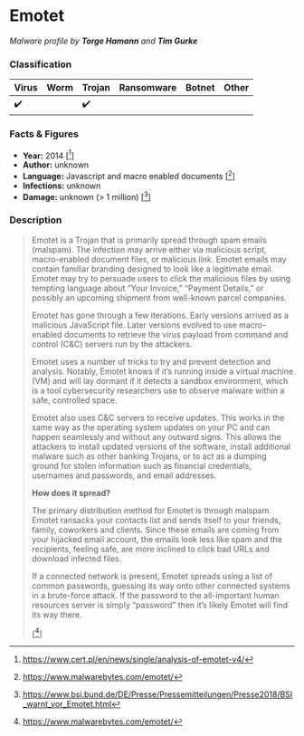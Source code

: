 # Emotet

_Malware profile by **Torge Hamann** and **Tim Gurke**_

### Classification

| Virus              | Worm               | Trojan             | Ransomware         | Botnet             | Other                                   |
|:-------------------|:-------------------|:-------------------|:-------------------|:-------------------|:----------------------------------------|
| :heavy_check_mark: |  | :heavy_check_mark: |  |  |  |

### Facts & Figures

* **Year:** 2014 \[[^1]\]
* **Author:** unknown
* **Language:** Javascript and macro enabled documents \[[^2]\]
* **Infections:** unknown
* **Damage:** unknown (> 1 million) \[[^3]\]

### Description

>Emotet is a Trojan that is primarily spread through spam emails (malspam). The infection may arrive either via malicious script, macro-enabled document files, or malicious link. Emotet emails may contain familiar branding designed to look like a legitimate email. Emotet may try to persuade users to click the malicious files by using tempting language about “Your Invoice,” “Payment Details,” or possibly an upcoming shipment from well-known parcel companies.
>
>Emotet has gone through a few iterations. Early versions arrived as a malicious JavaScript file. Later versions evolved to use macro-enabled documents to retrieve the virus payload from command and control (C&C) servers run by the attackers.
>
>Emotet uses a number of tricks to try and prevent detection and analysis. Notably, Emotet knows if it’s running inside a virtual machine (VM) and will lay dormant if it detects a sandbox environment, which is a tool cybersecurity researchers use to observe malware within a safe, controlled space.
>
>Emotet also uses C&C servers to receive updates. This works in the same way as the operating system updates on your PC and can happen seamlessly and without any outward signs. This allows the attackers to install updated versions of the software, install additional malware such as other banking Trojans, or to act as a dumping ground for stolen information such as financial credentials, usernames and passwords, and email addresses.
>
>__How does it spread?__
>
>The primary distribution method for Emotet is through malspam. Emotet ransacks your contacts list and sends itself to your friends, family, coworkers and clients. Since these emails are coming from your hijacked email account, the emails look less like spam and the recipients, feeling safe, are more inclined to click bad URLs and download infected files.
>
>If a connected network is present, Emotet spreads using a list of common passwords, guessing its way onto other connected systems in a brute-force ­attack. If the password to the all-important human resources server is simply “password” then it’s likely Emotet will find its way there.
>
>\[[^2]\]

[^1]: https://www.cert.pl/en/news/single/analysis-of-emotet-v4/
[^2]: https://www.malwarebytes.com/emotet/
[^3]: https://www.bsi.bund.de/DE/Presse/Pressemitteilungen/Presse2018/BSI_warnt_vor_Emotet.html
